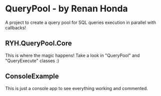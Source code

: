 # QueryPool - by Renan Honda
A project to create a query pool for SQL queries execution in parallel with callbacks!

## RYH.QueryPool.Core
This is where the magic happens!
Take a look in "QueryPool" and "QueryExecute" classes :)

## ConsoleExample
This is just a console app to see everything working and commented.
